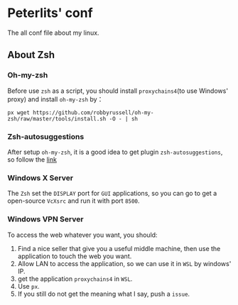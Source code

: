 Peterlits' conf
===============================================================================

The all conf file about my linux.

About Zsh
--------------------------------------------------------------------------------

### Oh-my-zsh

Before use `zsh` as a script, you should install `proxychains4`(to use Windows'
proxy) and install `oh-my-zsh` by：

```shell
px wget https://github.com/robbyrussell/oh-my-zsh/raw/master/tools/install.sh -O - | sh
```

### Zsh-autosuggestions

After setup `oh-my-zsh`, it is a good idea to get plugin `zsh-autosuggestions`,
so follow the [link](https://github.com/zsh-users/zsh-autosuggestions/blob/master/INSTALL.md)

### Windows X Server

The `Zsh` set the `DISPLAY` port for `GUI` applications, so you can go to get a
open-source `VcXsrc` and run it with port `8500`.

### Windows VPN Server

To access the web whatever you want, you should:

1. Find a nice seller that give you a useful middle machine, then use the
   application to touch the web you want.
2. Allow LAN to access the application, so we can use it in `WSL` by windows' IP.
3. get the application `proxychains4` in `WSL`.
4. Use `px`.
5. If you still do not get the meaning what I say, push a `issue`.

